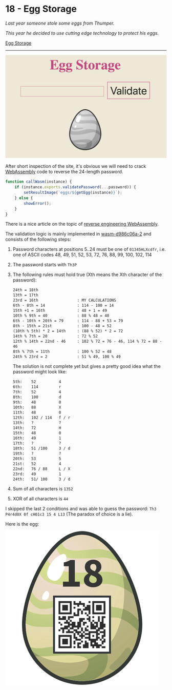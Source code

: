 # 18 - Egg Storage

*Last year someone stole some eggs from Thumper.*

*This year he decided to use cutting edge technology to protect his eggs.*

[Egg Storage](challenges/eggstorage/index.html)

---

![](challenge.png)

After short inspection of the site, it's obvious we will need to crack
[WebAssembly](https://webassembly.org/) code to reverse the 24-length password.

```js
function callWasm(instance) {
    if (instance.exports.validatePassword(...password)) {
        setResultImage(`eggs/${getEgg(instance)}`);
    } else {
        showError();
    }
}
```

There is a nice article on the topic of
[reverse engineering WebAssembly](https://medium.com/@pnfsoftware/reverse-engineering-webassembly-ed184a099931).

The validation logic is mainly implemented in [wasm-d986c06a-2](challenges/wasm/wasm-d986c06a-2)
and consists of the following steps:

1) Password characters at positions 5..24 must be one of `01345HLXcdfr`, i.e. one of ASCII codes
48, 49, 51, 52, 53, 72, 76, 88, 99, 100, 102, 114

2) The password starts with `Th3P`

3) The following rules must hold true (Xth means the Xth character of the password):
    ```
    24th = 18th
    13th = 17th
    23rd = 16th                 : MY CALCULATIONS
    6th - 8th = 14              : 114 - 100 = 14 
    15th +1 = 16th              : 48 + 1 = 49
    10th % 9th = 40             : 88 % 48 = 40
    6th - 10th + 20th = 79      : 114 - 88 + 53 = 79
    8th - 15th = 21st           : 100 - 48 = 52
    (10th % 5th) * 2 = 14th     : (88 % 52) * 2 = 72
    14th % 7th = 20             : 72 % 52
    12th % 14th = 22nd - 46     : 102 % 72 = 76 - 46, 114 % 72 = 88 - 46
    8th % 7th = 11th            : 100 % 52 = 48
    24th % 23rd = 2	            : 51 % 49, 100 % 49
    ```
    
    The solution is not complete yet but gives a pretty good idea what the password might look like:
    ```
    5th:    52          4
    6th:    114         r
    7th:    52          4
    8th:    100         d
    9th:    48          0
    10th:   88          X
    11th:   48          0
    12th:   102 / 114   f / r
    13th:   ?           ?
    14th:   72          H
    15th:   48          0
    16th:   49          1
    17th:   ?           ?
    18th:   51 /100     3 / d
    19th:   ?           ?
    20th:   53          5
    21st:   52          4
    22nd:   76 / 88     L / X
    23rd:   49          1
    24th:   51/ 100     3 / d
    ```

4) Sum of all characters is `1352`
5) XOR of all characters is `44`

I skipped the last 2 conditions and was able to guess the password:
`Th3 P4r4d0X 0f cH01c3 15 4 L13` (The paradox of choice is a lie).

Here is the egg:

![](challenges/images/eggs/2929dac4326ad3553872c6a7.png)
